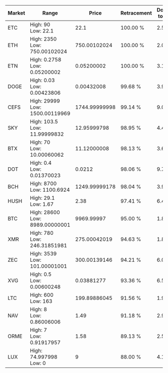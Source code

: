 | Market | Range | Price| Retracement | Doubles to 50% |
| --- | --- | --- | --- | --- |
| ETC | High: 90<br />Low: 22.1 | 22.1 | 100.00 % | 2.54 |
| ETH | High: 2350<br />Low: 750.00102024 | 750.00102024 | 100.00 % | 2.07 |
| ETN | High: 0.2758<br />Low: 0.05200002 | 0.05200002 | 100.00 % | 3.15 |
| DOGE | High: 0.03<br />Low: 0.00423806 | 0.00432008 | 99.68 % | 3.96 |
| CEFS | High: 29999<br />Low: 1500.00119969 | 1744.99999998 | 99.14 % | 9.03 |
| SKY | High: 103.5<br />Low: 11.99999832 | 12.95999798 | 98.95 % | 4.46 |
| BTX | High: 70<br />Low: 10.00060062 | 11.12000008 | 98.13 % | 3.60 |
| DOT | High: 0.4<br />Low: 0.01370023 | 0.0212 | 98.06 % | 9.76 |
| BCH | High: 8700<br />Low: 1100.6924 | 1249.99999178 | 98.04 % | 3.92 |
| HUSH | High: 29.1<br />Low: 1.67 | 2.38 | 97.41 % | 6.46 |
| BTC | High: 28600<br />Low: 8989.00000001 | 9969.99997 | 95.00 % | 1.89 |
| XMR | High: 780<br />Low: 246.31851981 | 275.00042019 | 94.63 % | 1.87 |
| ZEC | High: 3539<br />Low: 101.00001001 | 300.00139146 | 94.21 % | 6.07 |
| XVG | High: 0.5<br />Low: 0.00600248 | 0.03881277 | 93.36 % | 6.52 |
| LTC | High: 600<br />Low: 163 | 199.89886045 | 91.56 % | 1.91 |
| NAV | High: 8<br />Low: 0.86006006 | 1.49 | 91.18 % | 2.97 |
| ORME | High: 7<br />Low: 0.91917957 | 1.58 | 89.13 % | 2.51 |
| LUX | High: 74.997998<br />Low: 0 | 9 | 88.00 % | 4.17 |
